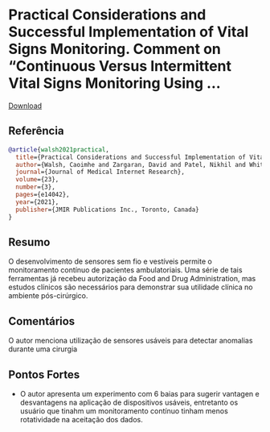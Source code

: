 #  Practical Considerations and Successful Implementation of Vital Signs Monitoring. Comment on “Continuous Versus Intermittent Vital Signs Monitoring Using …

[Download](https://www.jmir.org/2018/12/e10802/PDF)


## Referência
```bibtex
@article{walsh2021practical,
  title={Practical Considerations and Successful Implementation of Vital Signs Monitoring. Comment on “Continuous Versus Intermittent Vital Signs Monitoring Using a Wearable, Wireless Patch in Patients Admitted to Surgical Wards: Pilot Cluster Randomized Controlled Trial”},
  author={Walsh, Caoimhe and Zargaran, David and Patel, Nikhil and White, Amelia and Koumpa, Foteini Stefania and Tanna, Ravina and Ashraf, Muhammad Arsalan},
  journal={Journal of Medical Internet Research},
  volume={23},
  number={3},
  pages={e14042},
  year={2021},
  publisher={JMIR Publications Inc., Toronto, Canada}
}
```

## Resumo
O desenvolvimento de sensores sem fio e vestíveis permite o monitoramento contínuo de pacientes ambulatoriais. Uma série de tais ferramentas já recebeu autorização da Food and Drug Administration, mas estudos clínicos são necessários para demonstrar sua utilidade clínica no ambiente pós-cirúrgico.


## Comentários
O autor menciona utilização de sensores usáveis para detectar anomalias durante uma cirurgia

## Pontos Fortes
- O autor apresenta um experimento com 6 baias para sugerir vantagen e desvantagens na aplicação de dispositivos usáveis, entretanto os usuário que tinahm um monitoramento contínuo tinham menos rotatividade na aceitação dos dados.